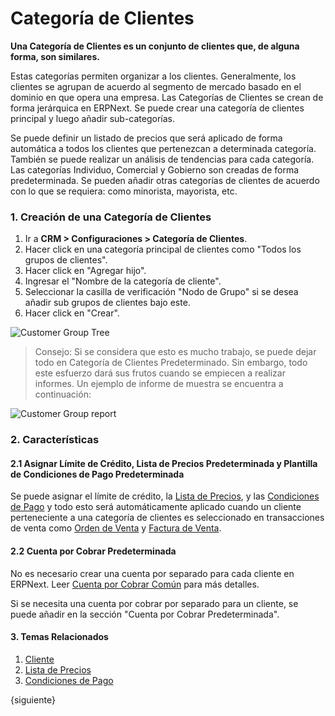 <!-- add-breadcrumbs -->
# Categoría de Clientes

**Una Categoría de Clientes es un conjunto de clientes que, de alguna forma, son similares.**

Estas categorías permiten organizar a los clientes. Generalmente, los clientes se agrupan de acuerdo al segmento de mercado basado en el dominio en que opera una empresa. Las Categorías de Clientes se crean de forma jerárquica en ERPNext. Se puede crear una categoría de clientes principal y luego añadir sub-categorías.

Se puede definir un listado de precios que será aplicado de forma automática a todos los clientes que pertenezcan a determinada categoría. También se puede realizar un análisis de tendencias para cada categoría. Las categorías Individuo, Comercial y Gobierno son creadas de forma predeterminada. Se pueden añadir otras categorías de clientes de acuerdo con lo que se requiera: como minorista, mayorista, etc.

### 1. Creación de una Categoría de Clientes
1. Ir a **CRM > Configuraciones > Categoría de Clientes**.
1. Hacer click en una categoría principal de clientes como "Todos los grupos de clientes".
1. Hacer click en "Agregar hijo".
2. Ingresar el "Nombre de la categoría de cliente".
3. Seleccionar la casilla de verificación "Nodo de Grupo" si se desea añadir sub grupos de clientes bajo este. 
4. Hacer click en "Crear".

<img class="screenshot" alt="Customer Group Tree" src="{{docs_base_url}}/assets/img/crm/customer-group-tree.png">

> Consejo: Si se considera que esto es mucho trabajo, se puede dejar todo en Categoría de Clientes Predeterminado. Sin embargo, todo este esfuerzo dará sus frutos cuando se empiecen a realizar informes. Un ejemplo de informe de muestra se encuentra a continuación: 

<img class="screenshot" alt="Customer Group report" src="{{docs_base_url}}/assets/img/crm/sales-analytics-customer.gif">

### 2. Características

#### 2.1 Asignar Límite de Crédito, Lista de Precios Predeterminada y Plantilla de Condiciones de Pago Predeterminada 

Se puede asignar el límite de crédito, la [Lista de Precios](/docs/user/manual/es/stock/price-lists), y las [Condiciones de Pago](/docs/user/manual/es/accounts/payment-terms) y todo esto será automáticamente aplicado cuando un cliente perteneciente a una categoría de clientes es seleccionado en transacciones de venta como [Orden de Venta](/docs/user/manual/es/selling/sales-order) y [Factura de Venta](/docs/user/manual/es/accounts/sales-invoice).

#### 2.2 Cuenta por Cobrar Predeterminada

No es necesario crear una cuenta por separado para cada cliente en ERPNext. Leer [Cuenta por Cobrar Común](/docs/user/manual/en/accounts/articles/common-receivable-account) para más detalles.

Si se necesita una cuenta por cobrar por separado para un cliente, se puede añadir en la sección "Cuenta por Cobrar Predeterminada".

#### 3. Temas Relacionados
1. [Cliente](/docs/user/manual/es/CRM/customer)
1. [Lista de Precios](/docs/user/manual/es/stock/price-lists)
1. [Condiciones de Pago](/docs/user/manual/es/accounts/payment-terms)

{siguiente}
